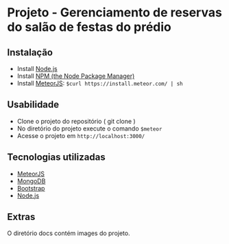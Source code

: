 Projeto - Gerenciamento de reservas do salão de festas do prédio
======================================

## Instalação

* Install [Node.js](http://nodejs.org/)
* Install [NPM (the Node Package Manager)](http://npmjs.org/)
* Install [MeteorJS](https://www.meteor.com/): `$curl https://install.meteor.com/ | sh`

## Usabilidade

* Clone o projeto do repositório ( git clone )
* No diretório do projeto execute o comando `$meteor`
* Acesse o projeto em `http://localhost:3000/`

## Tecnologias utilizadas

* [MeteorJS](https://www.meteor.com/)
* [MongoDB](https://www.mongodb.com/)
* [Bootstrap](https://v4-alpha.getbootstrap.com/)
* [Node.js](http://nodejs.org/)

## Extras

O diretório docs contém images do projeto.















